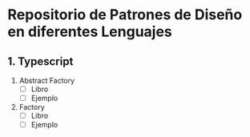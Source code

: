 # Repositorio de Patrones de Diseño en diferentes Lenguajes

## 1. Typescript

1. Abstract Factory   
   - [ ] Libro   
   - [ ] Ejemplo    
2. Factory   
   - [ ] Libro
   - [ ] Ejemplo